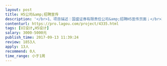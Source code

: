 ```yaml
---                
layout: post       
title: H5公司&amp;招聘宣传           
description: '</br>1、项目描述：国盛证券有限责任公司&amp;招聘H5宣传页面；</br>2、主要功能：有图片、有声音，有文案，整体要求磅礴有气势，有创意；</br>3、时间紧，一周内完成。</br>'     
contenturl: https://pro.lagou.com/project/4335.html      
tags: [UI设计,H5设计]            
salary: 3000-5000元          
publish_time: 2017-09-13 11:39:24         
review: 1853人                   
apply: 13人                   
recommend: 0人                   
time_range: 小于1周              
---                 
```

